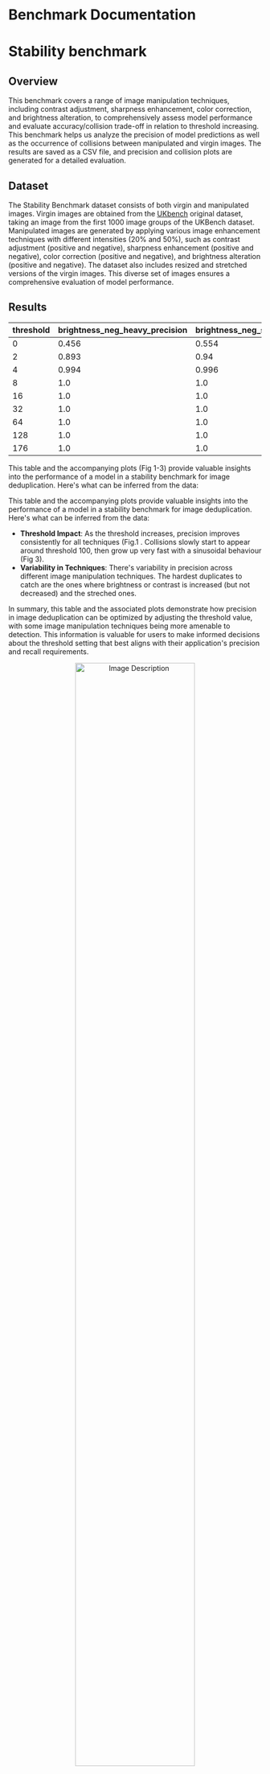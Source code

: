 # Benchmark Documentation

# Stability benchmark

## Overview

This benchmark covers a range of image manipulation techniques, including contrast adjustment, sharpness enhancement, 
color correction, and brightness alteration, to comprehensively assess model performance and evaluate accuracy/collision 
trade-off in relation to threshold increasing.
This benchmark helps us analyze the precision of model predictions as well as the occurrence of collisions between 
manipulated and virgin images. The results are saved as a CSV file, and precision and collision plots are generated for 
a detailed evaluation.

## Dataset

The Stability Benchmark dataset consists of both virgin and manipulated images.
Virgin images are obtained from the [UKbench](https://archive.org/details/ukbench) original dataset, taking an image from the first 1000 image groups 
of the UKBench dataset.
Manipulated images are generated by applying various image enhancement techniques with different intensities 
(20% and 50%), such as contrast adjustment (positive and negative), sharpness enhancement (positive and negative), 
color correction (positive and negative), and brightness alteration (positive and negative).
The dataset also includes resized and stretched versions of the virgin images. This diverse set of images ensures a 
comprehensive evaluation of model performance.

## Results

| threshold | brightness_neg_heavy_precision | brightness_neg_soft_precision | brightness_pos_heavy_precision | brightness_pos_soft_precision | color_neg_heavy_precision | color_neg_soft_precision | color_pos_heavy_precision | color_pos_soft_precision | contrast_neg_heavy_precision | contrast_neg_soft_precision | contrast_pos_heavy_precision | contrast_pos_soft_precision | resized_precision | sharpness_neg_heavy_precision | sharpness_neg_soft_precision | sharpness_pos_heavy_precision | sharpness_pos_soft_precision | stretched_precision | collisions | collisions_percentage |
|-----------|--------------------------------|-------------------------------|--------------------------------|-------------------------------|---------------------------|--------------------------|---------------------------|--------------------------|------------------------------|-----------------------------|------------------------------|-----------------------------|-------------------|-------------------------------|------------------------------|-------------------------------|------------------------------|---------------------|------------|-----------------------|
| 0         | 0.456                          | 0.554                         | 0.042                          | 0.229                         | 0.699                     | 0.562                    | 0.399                     | 0.521                    | 0.45                         | 0.514                       | 0.029                        | 0.189                       | 0.632             | 0.641                         | 0.592                        | 0.613                         | 0.624                        | 0.627               | 0          | 0.0                   |
| 2         | 0.893                          | 0.94                          | 0.13                           | 0.515                         | 0.986                     | 0.954                    | 0.788                     | 0.909                    | 0.91                         | 0.936                       | 0.1                          | 0.514                       | 0.96              | 0.98                          | 0.965                        | 0.977                         | 0.964                        | 0.92                | 0          | 0.0                   |
| 4         | 0.994                          | 0.996                         | 0.193                          | 0.646                         | 1.0                       | 0.998                    | 0.914                     | 0.988                    | 0.995                        | 0.995                       | 0.229                        | 0.749                       | 0.98              | 0.999                         | 0.998                        | 0.999                         | 0.999                        | 0.947               | 0          | 0.0                   |
 | 8         | 1.0                            | 1.0                           | 0.342                          | 0.821                         | 1.0                       | 1.0                      | 0.982                     | 1.0                      | 0.999                        | 1.0                         | 0.546                        | 0.951                       | 0.984             | 1.0                           | 1.0                          | 1.0                           | 1.0                          | 0.964               | 0          | 0.0                   |
| 16        | 1.0                            | 1.0                           | 0.656                          | 0.975                         | 1.0                       | 1.0                      | 0.998                     | 1.0                      | 1.0                          | 1.0                         | 0.929                        | 0.997                       | 0.984             | 1.0                           | 1.0                          | 1.0                           | 1.0                          | 0.969               | 0          | 0.0                   |
| 32        | 1.0                            | 1.0                           | 0.959                          | 1.0                           | 1.0                       | 1.0                      | 1.0                       | 1.0                      | 1.0                          | 1.0                         | 0.998                        | 1.0                         | 0.986             | 1.0                           | 1.0                          | 1.0                           | 1.0                          | 0.974               | 0          | 0.0                   |
| 64        | 1.0                            | 1.0                           | 1.0                            | 1.0                           | 1.0                       | 1.0                      | 1.0                       | 1.0                      | 1.0                          | 1.0                         | 1.0                          | 1.0                         | 0.988             | 1.0                           | 1.0                          | 1.0                           | 1.0                          | 0.986               | 0          | 0.0                   |
| 128       | 1.0                            | 1.0                           | 1.0                            | 1.0                           | 1.0                       | 1.0                      | 1.0                       | 1.0                      | 1.0                          | 1.0                         | 1.0                          | 1.0                         | 1.0               | 1.0                           | 1.0                          | 1.0                           | 1.0                          | 1.0                 | 10452761   | 0.5812902346791236    |
| 176       | 1.0                            | 1.0                           | 1.0                            | 1.0                           | 1.0                       | 1.0                      | 1.0                       | 1.0                      | 1.0                          | 1.0                         | 1.0                          | 1.0                         | 1.0               | 1.0                           | 1.0                          | 1.0                           | 1.0                          | 1.0                 | 17982000   | 1.0                   |


This table and the accompanying plots (Fig 1-3) provide valuable insights into the performance of a model in a stability benchmark for image deduplication. Here's what can be inferred from the data:

This table and the accompanying plots provide valuable insights into the performance of a model in a stability benchmark for image deduplication. Here's what can be inferred from the data:

- **Threshold Impact**: As the threshold increases, precision improves consistently for all techniques (Fig.1 . Collisions slowly start to appear around threshold 100, then grow up very fast with a sinusoidal behaviour (Fig 3).
- **Variability in Techniques**: There's variability in precision across different image manipulation techniques. The hardest duplicates to catch are the ones where brightness or contrast is increased (but not decreased) and the streched ones.

In summary, this table and the associated plots demonstrate how precision in image deduplication can be optimized by adjusting the threshold value, with some image manipulation techniques being more amenable to detection. This information is valuable for users to make informed decisions about the threshold setting that best aligns with their application's precision and recall requirements.
<div style="text-align:center">
    <figure>
        <img src="../.github/example_images/benchmark_stability_precision.png" alt="Image Description" width="75%">
        <figcaption>Figure 1: stability Benchmark Precision</figcaption>
    </figure>
    <figure>
        <img src="../.github/example_images/benchmark_stability_precision_zoom.png" alt="Image Description" width="75%">
        <figcaption>Figure 2: stability Benchmark Precision Zoomed In</figcaption>
    </figure>
    <figure>
        <img src="../.github/example_images/benchmark_stability_collisions.png" alt="Image Description" width="75%">
        <figcaption>Figure 3: Stability Benchmark Collisions</figcaption>
    </figure>
</div>

# Optimization benchmark

### Documentation: UFOID Benchmarking Script

#### Overview
This script benchmarks UFOID’s duplicate detection performance on synthetic image datasets. 
It tests various configurations such as the number of processes and chunk sizes, measuring the time required to detect 
duplicates in the datasets. It is useful to understand the optimal configuration for your scenario. 
The results are saved to a CSV file for analysis.

### What the Script Does

1. **Generates Synthetic Datasets**:
   - The script uses the `generate_n_random_images` function to create datasets with random images. 
   It can control the number of images, their size, and the percentage of duplicate images in each dataset.
  
2. **Benchmarks UFOID**:
   - For each dataset configuration, the script runs UFOID's duplicate detection using various combinations of:
     - Number of processes (`num_processes`) for parallel execution.
     - Chunk sizes (`chunk_length`) for dividing the dataset into smaller groups.
   - It measures the time taken for each combination and saves the result.

3. **Handles Early Stop**:
   - If enabled (`early_stop: True`), the script can stop further iterations for a given dataset once it detects a 
     configuration where performance starts to degrade.

4. **Saves Results**:
   - Compiles all benchmark results (number of images, processes, chunk sizes, image sizes, duplicates, time taken) 
     into a CSV file for further analysis.

### How to Use the Script

#### 1. Write the Configuration File

The configuration file (`optimization.yaml`) is written in YAML format and defines the parameters for the benchmarking 
tests. You find an example in `benchmarks/scripts/config/optimization.yaml.example`.

#### Explanation of Configuration Fields

##### **GENERAL**:
- **`early_stop`**: 
  - If `True`, the script will stop further iterations if a configuration performs worse than a previous one. 
    (test are performed from the lowest to the highest num_processes and chunk_size). This is useful to save time.

##### **DATASETS**:
This section defines the datasets to be used for benchmarking. Each dataset has:
- **`name`**: A dataset name for logging purpose.
- **`image_size`**: The size (in pixels) of the images to be generated (e.g., 300x300).
- **`image_numbers`**: The total number of images in the dataset (e.g., 30,000).
- **`duplicates_percentages`**: The percentage of duplicate images in the dataset (e.g., 1% or 30%).

##### **UFOID_PARAMS**:
This section defines the parameters for the UFOID benchmarking process:
- **`num_processes`**: A list of the number of processes to be tested for parallel execution. 
For example, the script will test both 4 and 6 processes.
- **`chunk_lengths`**: A list of chunk sizes (number of images per chunk) to be used when splitting the dataset. 
For example, the script will test chunk sizes of 10,000, 20,000, and 25,000 images.

#### 3. Run the Script
Once you’ve set up the configuration file, simply run the script:

```bash
python -m benchmarks.scripts.optimization
```

### CSV Output

After the script runs, a CSV file named `optimization.csv` will be created in the `results/csv/` folder. The CSV will have the following columns:
- **`dataset_name`**: The name of the synthetic dataset. 
- **`n_of_images`**: The number of images in the dataset.
- **`n_of_processes`**: The number of processes used in parallel.
- **`chunk_length`**: The size of the chunk (number of images per chunk).
- **`image_size`**: The dimensions of the images (e.g., 300x300).
- **`duplicates_percentage`**: The percentage of duplicate images in the dataset.
- **`time (s)`**: The time (in seconds) taken by UFOID to process the dataset.

## Benchmark Results

The following results are generated with Google Cloud Platform machine with 8 CPUs and 8 GB RAM:

| dataset\_name      | n\_of\_images | n\_of\_processes | chunk\_length | image\_size | duplicates\_percentage | time \(s\) |
|:-------------------|:--------------|:-----------------|:--------------|:------------|:-----------------------|:-----------|
| 10k-1%-duplicates  | 10000         | 6                | 30000         | 300         | 0.01                   | 11.113     |
| 10k-1%-duplicates  | 10000         | 6                | 20000         | 300         | 0.01                   | 11.153     |
| 10k-1%-duplicates  | 10000         | 6                | 10000         | 300         | 0.01                   | 11.259     |
| 10k-1%-duplicates  | 10000         | 4                | 30000         | 300         | 0.01                   | 12.37      |
| 10k-1%-duplicates  | 10000         | 4                | 20000         | 300         | 0.01                   | 12.482     |
| 10k-1%-duplicates  | 10000         | 4                | 10000         | 300         | 0.01                   | 12.56      |
| 10k-30%-duplicates | 10000         | 6                | 20000         | 300         | 0.3                    | 14.049     |
| 10k-30%-duplicates | 10000         | 6                | 30000         | 300         | 0.3                    | 14.395     |
| 10k-30%-duplicates | 10000         | 6                | 10000         | 300         | 0.3                    | 14.608     |
| 10k-30%-duplicates | 10000         | 4                | 20000         | 300         | 0.3                    | 15.208     |
| 10k-30%-duplicates | 10000         | 4                | 30000         | 300         | 0.3                    | 15.267     |
| 10k-30%-duplicates | 10000         | 4                | 10000         | 300         | 0.3                    | 15.553     |
| 10k-1%-duplicates  | 10000         | 2                | 30000         | 300         | 0.01                   | 20.342     |
| 10k-1%-duplicates  | 10000         | 2                | 20000         | 300         | 0.01                   | 20.613     |
| 10k-1%-duplicates  | 10000         | 2                | 10000         | 300         | 0.01                   | 20.812     |
| 10k-30%-duplicates | 10000         | 2                | 20000         | 300         | 0.3                    | 22.961     |
| 10k-30%-duplicates | 10000         | 2                | 10000         | 300         | 0.3                    | 24.572     |
| 10k-30%-duplicates | 10000         | 2                | 30000         | 300         | 0.3                    | 28.488     |

# Benchmark against image dedup

### Overview
This script benchmarks two libraries UFOID (our proposal) and its main opensource alternative [imagededup](https://github.com/idealo/imagededup), for 
their performance in detecting duplicate images. It can run the benchmark on multiple datasets (synthetic or real) and saves the results to a CSV file 
for further analysis.

### Datasets
Performance benchmark can be performed on any kind of datasets:

#### imagededup
This dataset is the [UKbench](https://archive.org/details/ukbench). An image from each of the 2550 image groups of the UKBench dataset was taken and 
an exact duplicate was created. The number of images totalled 5100. This choice is consistent with the 
"Exact duplicate dataset" as created by [imagededup benchmark](https://idealo.github.io/imagededup/user_guide/benchmarks/).

#### synth
The script uses the `generate_n_random_images` function to create datasets with random images. 
It can control the number of images, their size, and the percentage of duplicate images in each dataset.

#### local
A user custom dataset, images' names must have the following structure: `{image_name}-{image_number}.{extension}`.
For example `dog-1.jpg`, `cat-1.jpg`, `dog-2.jpg`, `cat-2.jpg`, `dog-3.jpg`, `giraffe-1.jpg`.

### What the Script Does

1. **Dataset Setup**:
   - The script can generate synthetic datasets, download predefined datasets, or use a custom local dataset.
   - Synthetic datasets are created using the `generate_n_random_images` function, where the number of images, image size, and percentage of duplicates can be configured.

2. **Duplicate Detection**:
   - Two methods are benchmarked for finding duplicate images:
     - **UFOID**: Uses the UFOID library for duplicate detection, processing in parallel and with a distance threshold for matching images.
     - **ImageDedup**: Uses the `imagededup` library with `PHash` for duplicate detection, supporting multi-threading.
   - For both methods, the script measures the time taken to process each dataset.

3. **Evaluation**:
   - If precision evaluation is enabled, the script compares the retrieved duplicates with ground truth data (if available) and computes precision and recall metrics.

4. **Timeout Handling**:
   - A configurable timeout is enforced for each benchmark run, ensuring that the script doesn’t get stuck on large datasets or poorly performing configurations.

5. **Results Storage**:
   - The results, including precision, recall, time taken, and configuration details, are saved to a CSV file for analysis.

### How to Use the Script

#### 1. Write the Configuration File

An example of the configuration file is located in `benchmarks/scripts/config/performance.yaml.example`.

#### Explanation of Configuration Fields

##### **GENERAL**:
- **`timeout`**: 
  - The maximum time (in seconds) allowed for each benchmarking run. If exceeded, the run is stopped.

##### **DATASETS**:
- **`type`**: Defines the type of dataset to use:
  - `"imagededup"`: Downloads and prepares the `imagededup` dataset.
  - `"synth"`: Generates a synthetic dataset. The dataset name, image count, image size, and duplicate percentage must be specified.
  - `"local"`: Uses a custom dataset located at the provided path. 
- **`name`**: The name of the synthetic dataset to be generated.
- **`image_count`**: Number of images in the synthetic dataset.
- **`image_size`**: Dimensions of the generated images (e.g., 256x256 pixels).
- **`duplicates_percentage`**: The percentage of duplicate images in the dataset.

##### **MODELS**:
The two implemented models are `ufoid` and `imagededup`, for each of these we have:  
- **`active`**: Enables or disables the model for benchmarking.
- **`precision_eval`**:
  - **`active`**: If set to `true`, precision and recall metrics will be evaluated (requires ground truth data).
  - **`thresholds`**: Specifies the distance thresholds to be tested for duplicate detection. Higher values allow for more lenient matching.

#### 2. Run the Script
Once the configuration file is prepared, you can run the script:

```bash
python -m benchmarks.scripts.performance
```

### CSV Output

After running the script, a CSV file named `vs_image_dedup_benchmark.csv` is created in the `results/csv/` folder. The CSV contains the following columns:
- **`dataset`**: The name of the dataset.
- **`num_images`**: The number of images in the dataset.
- **`lib`**: The library used (`imagededup` or `ufoid`).
- **`threshold`**: The threshold used for duplicate detection.
- **`non_duplicate_precision`**: The precision for non-duplicate images (if ground truth is available).
- **`duplicate_precision`**: The precision for duplicate images (if ground truth is available).
- **`non_duplicate_recall`**: The recall for non-duplicate images (if ground truth is available).
- **`duplicate_recall`**: The recall for duplicate images (if ground truth is available).
- **`time (s)`**: The time taken to complete the duplicate detection.

## Results

Imagededup library, running on hash_sizes of 8 bit, demonstrates fast degradation of accuracy when increasing threshold, and shows heavy degradation of computation time when duplicates increase for false positives.
In contrast, our library, shows consistent results over higher threshold (and this can be important to detect near-duplicates as shown in the accuracy benchmark).
Furthermore, despite running on 16-bit hashes, the strong computation optimization allow our library to be faster in a consistent way.

First test wad made on the `imagededup` dataset (available [here](https://archive.org/download/ukbench/ukbench.zip)), that 
consists in 2550 couples of duplicated images, for 5100 images in total. 
The following results were generated with Google Cloud Platform machine with 8 CPUs and 8 GB RAM:

| Dataset               | Num Images | Lib        | Threshold | Non Duplicate Precision | Duplicate Precision | Non Duplicate Recall | Duplicate Recall | Status     | Time (s) |
|-----------------------|------------|------------|-----------|-------------------------|---------------------|----------------------|------------------|------------|----------|
| image_dedup_benchmark | 5100       | imagededup | 0         | 1.0                     | 1.0                 | 1.0                  | 1.0              | SUCCESSFUL | 14.414   |
| image_dedup_benchmark | 5100       | imagededup | 8         | 1.0                     | 0.992               | 1.0                  | 1.0              | SUCCESSFUL | 14.691   |
| image_dedup_benchmark | 5100       | imagededup | 16        | 1.0                     | 0.246               | 0.999                | 1.0              | SUCCESSFUL | 14.961   |
| image_dedup_benchmark | 5100       | ufoid      | 0         | 1.0                     | 1.0                 | 1.0                  | 1.0              | SUCCESSFUL | 12.534   |
| image_dedup_benchmark | 5100       | ufoid      | 8         | 1.0                     | 1.0                 | 1.0                  | 1.0              | SUCCESSFUL | 12.443   |
| image_dedup_benchmark | 5100       | ufoid      | 16        | 1.0                     | 1.0                 | 1.0                  | 1.0              | SUCCESSFUL | 12.457   |
| image_dedup_benchmark | 5100       | ufoid      | 32        | 1.0                     | 1.0                 | 1.0                  | 1.0              | SUCCESSFUL | 12.28    |
| image_dedup_benchmark | 5100       | ufoid      | 64        | 1.0                     | 0.998               | 1.0                  | 1.0              | SUCCESSFUL | 12.387   |

The second test was done, on the same hardware, using a 10k images synthetic dataset with 1% of duplicated images:

| Dataset   | Num Images | Lib        | Status     | Time (s) |
|-----------|------------|------------|------------|----------|
| synth_10k | 10000      | ufoid      | SUCCESSFUL | 13.32    |
| synth_10k | 10000      | imagededup | SUCCESSFUL | 26.684   |

The last test was done using a 100k images synthetic dataset with 1% of duplicates.  
The following results were generated with a M2 MacBook PRO with 16 GB RAM:

| dataset    | num_images | lib        | status     | time (s) |
|------------|------------|------------|------------|----------|
| synth_100k | 100000     | ufoid      | SUCCESSFUL | 258.387  |
| synth_100k | 100000     | imagededup | SUCCESSFUL | 553.865  |

